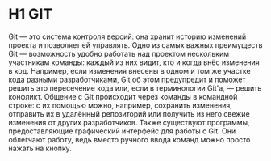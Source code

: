 # H1 GIT
Git — это система контроля версий: она хранит историю изменений проекта и позволяет ей управлять. Одно из самых важных преимуществ Git — возможность удобно работать над проектом нескольким участникам команды: каждый из них видит, кто и когда внёс изменения в код. Например, если изменения внесены в одном и том же участке кода разными разработчиками, Git об этом предупредит и поможет решить это пересечение кода или, если в терминологии Git'а, — решить конфликт.
Общение с Git происходит через команды в командной строке: с их помощью можно, например, сохранить изменения, отправить их в удалённый репозиторий или получить из него свежие изменения от других разработчиков. Также существуют программы, предоставляющие графический интерфейс для работы с Git. Они облегчают работу, ведь вместо ручного ввода команд можно просто нажать на кнопку.